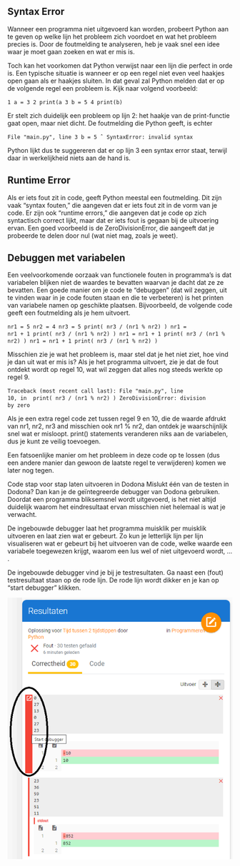 ## Syntax Error
Wanneer een programma niet uitgevoerd kan worden, probeert Python aan te geven op welke lijn het probleem zich voordoet en wat het probleem precies is. Door de foutmelding te analyseren, heb je vaak snel een idee waar je moet gaan zoeken en wat er mis is.

Toch kan het voorkomen dat Python verwijst naar een lijn die perfect in orde is. Een typische situatie is wanneer er op een regel niet even veel haakjes open gaan als er haakjes sluiten. In dat geval zal Python melden dat er op de volgende regel een probleem is. Kijk naar volgend voorbeeld:

<code><pre>1   a = 3
2   print(a
3   b = 5
4   print(b)
</code></pre>

Er stelt zich duidelijk een probleem op lijn 2: het haakje van de print-functie gaat open, maar niet dicht. De foutmelding die Python geeft, is echter

<code><pre>File "main.py", line 3
b = 5
ˆ
SyntaxError: invalid syntax
</code></pre>

Python lijkt dus te suggereren dat er op lijn 3 een syntax error staat, terwijl daar in werkelijkheid niets aan de hand is.

## Runtime Error
Als er iets fout zit in code, geeft Python meestal een foutmelding. Dit zijn vaak “syntax fouten,” die aangeven dat er iets fout zit in de vorm van je code. Er zijn ook “runtime errors,” die aangeven dat je code op zich syntactisch correct lijkt, maar dat er iets fout is gegaan bij de uitvoering ervan. Een goed voorbeeld is de ZeroDivisionError, die aangeeft dat je probeerde te delen door nul (wat niet mag, zoals je weet).

## Debuggen met variabelen
Een veelvoorkomende oorzaak van functionele fouten in programma’s is dat variabelen blijken niet de waardes te bevatten waarvan je dacht dat ze ze bevatten. Een goede manier om je code te “debuggen” (dat wil zeggen, uit te vinden waar in je code fouten staan en die te verbeteren) is het printen van variabele namen op geschikte plaatsen. Bijvoorbeeld, de volgende code geeft een foutmelding als je hem uitvoert.

<code><pre>nr1 = 5
nr2 = 4
nr3 = 5
print( nr3 / (nr1 % nr2) )
nr1 = nr1 + 1
print( nr3 / (nr1 % nr2) )
nr1 = nr1 + 1
print( nr3 / (nr1 % nr2) )
nr1 = nr1 + 1
print( nr3 / (nr1 % nr2) )
</code></pre>

Misschien zie je wat het probleem is, maar stel dat je het niet ziet, hoe vind je dan uit wat er mis is? Als je het programma uitvoert, zie je dat de fout ontdekt wordt op regel 10, wat wil zeggen dat alles nog steeds werkte op regel 9.

<code><pre>Traceback (most recent call last):
  File "main.py", line 10, in <module>
    print( nr3 / (nr1 % nr2) )
ZeroDivisionError: division by zero
</code></pre>

Als je een extra regel code zet tussen regel 9 en 10, die de waarde afdrukt van nr1, nr2, nr3 and misschien ook nr1 % nr2, dan ontdek je waarschijnlijk snel wat er misloopt. print() statements veranderen niks aan de variabelen, dus je kunt ze veilig toevoegen.

Een fatsoenlijke manier om het probleem in deze code op te lossen (dus een andere manier dan gewoon de laatste regel te verwijderen) komen we later nog tegen.

Code stap voor stap laten uitvoeren in Dodona
Mislukt één van de testen in Dodona? Dan kan je de geïntegreerde debugger van Dodona gebruiken. Doordat een programma bliksemsnel wordt uitgevoerd, is het niet altijd duidelijk waarom het eindresultaat ervan misschien niet helemaal is wat je verwacht.

De ingebouwde debugger laat het programma muisklik per muisklik uitvoeren en laat zien wat er gebeurt. Zo kun je letterlijk lijn per lijn visualiseren wat er gebeurt bij het uitvoeren van de code, welke waarde een variabele toegewezen krijgt, waarom een lus wel of niet uitgevoerd wordt, … .

De ingebouwde debugger vind je bij je testresultaten. Ga naast een (fout) testresultaat staan op de rode lijn. De rode lijn wordt dikker en je kan op “start debugger” klikken.

<img src="media/dodona_debuggen.png" align="center" width="600px" data-caption="Dodona: start debugger." />
